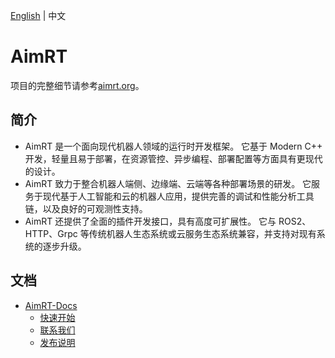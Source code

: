[English](README.md) | 中文

# AimRT

项目的完整细节请参考[aimrt.org](https://aimrt.org/)。

## 简介

- AimRT 是一个面向现代机器人领域的运行时开发框架。 它基于 Modern C++ 开发，轻量且易于部署，在资源管控、异步编程、部署配置等方面具有更现代的设计。
- AimRT 致力于整合机器人端侧、边缘端、云端等各种部署场景的研发。 它服务于现代基于人工智能和云的机器人应用，提供完善的调试和性能分析工具链，以及良好的可观测性支持。
- AimRT 还提供了全面的插件开发接口，具有高度可扩展性。 它与 ROS2、HTTP、Grpc 等传统机器人生态系统或云服务生态系统兼容，并支持对现有系统的逐步升级。



## 文档

- [AimRT-Docs](https://docs.aimrt.org/)
  - [快速开始](https://docs.aimrt.org/tutorials/index.html)
  - [联系我们](https://docs.aimrt.org/contact/index.html)
  - [发布说明](https://docs.aimrt.org/release_notes/index.html)
